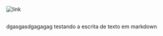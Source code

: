 
![link](https://assets.ubuntu.com/v1/ad89548e-ubuntu-on-wsl.png)



## 

dgasgasdgagagag testando a escrita de texto em markdown